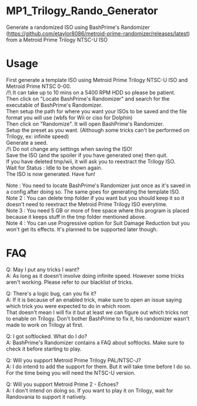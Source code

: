 # MP1_Trilogy_Rando_Generator
Generate a randomized ISO using BashPrime's Randomizer (https://github.com/etaylor8086/metroid-prime-randomizer/releases/latest) from a Metroid Prime Trilogy NTSC-U ISO

# Usage
First generate a template ISO using Metroid Prime Trilogy NTSC-U ISO and Metroid Prime NTSC 0-00.<br/>
/!\ It can take up to 10 mins on a 5400 RPM HDD so please be patient.<br/>
Then click on "Locate BashPrime's Randomizer" and search for the executable of BashPrime's Randomizer.<br/>
Then setup the path for where you want your ISOs to be saved and the file format you will use (wbfs for Wii or ciso for Dolphin)<br/>
Then click on "Randomize". It will open BashPrime's Randomizer.<br/>
Setup the preset as you want. (Although some tricks can't be performed on Trilogy, ex: infinite speed)<br/>
Generate a seed.<br/>
/!\ Do not change any settings when saving the ISO!<br/>
Save the ISO (and the spoiler if you have generated one) then quit.<br/>
If you have deleted tmp/wii, it will ask you to reextract the Trilogy ISO.<br/>
Wait for Status : Idle to be shown again.<br/>
The ISO is now generated. Have fun!<br/>

Note : You need to locate BashPrime's Randomizer just once as it's saved in a config after doing so. The same goes for generating the template ISO.<br/>
Note 2 : You can delete tmp folder if you want but you should keep it so it doesn't need to reextract the Metroid Prime Trilogy ISO everytime.<br/>
Note 3 : You need 5 GB or more of free space where this program is placed because it keeps stuff in the tmp folder mentioned above.<br/>
Note 4 : You can use Progressive option for Suit Damage Reduction but you won't get its effects. It's planned to be supported later though.

# FAQ
Q: May I put any tricks I want?<br/>
A: As long as it doesn't involve doing infinite speed. However some tricks aren't working. Please refer to our blacklist of tricks.

Q: There's a logic bug, can you fix it?<br/>
A: If it is because of an enabled trick, make sure to open an issue saying which trick you were expected to do in which room.<br/>
That doesn't mean I will fix it but at least we can figure out which tricks not to enable on Trilogy. Don't bother BashPrime to fix it, his randomizer wasn't made to work on Trilogy at first.

Q: I got softlocked. What do I do?<br/>
A: BashPrime's Randomizer contains a FAQ about softlocks. Make sure to check it before starting to play.

Q: Will you support Metroid Prime Trilogy PAL/NTSC-J?<br/>
A: I do intend to add the support for them. But it will take time before I do so. For the time being you will need the NTSC-U version.

Q: Will you support Metroid Prime 2 - Echoes?<br/>
A: I don't intend on doing so. If you want to play it on Trilogy, wait for Randovania to support it natively.
